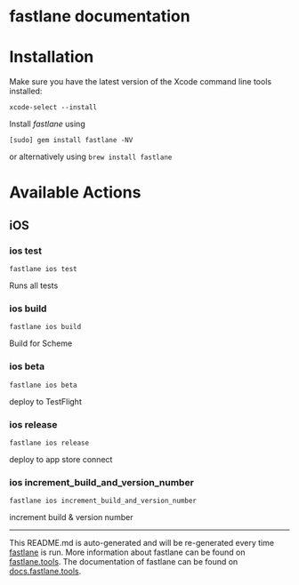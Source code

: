 fastlane documentation
================
# Installation

Make sure you have the latest version of the Xcode command line tools installed:

```
xcode-select --install
```

Install _fastlane_ using
```
[sudo] gem install fastlane -NV
```
or alternatively using `brew install fastlane`

# Available Actions
## iOS
### ios test
```
fastlane ios test
```
Runs all tests
### ios build
```
fastlane ios build
```
Build for Scheme
### ios beta
```
fastlane ios beta
```
deploy to TestFlight
### ios release
```
fastlane ios release
```
deploy to app store connect
### ios increment_build_and_version_number
```
fastlane ios increment_build_and_version_number
```
increment build & version number

----

This README.md is auto-generated and will be re-generated every time [fastlane](https://fastlane.tools) is run.
More information about fastlane can be found on [fastlane.tools](https://fastlane.tools).
The documentation of fastlane can be found on [docs.fastlane.tools](https://docs.fastlane.tools).
